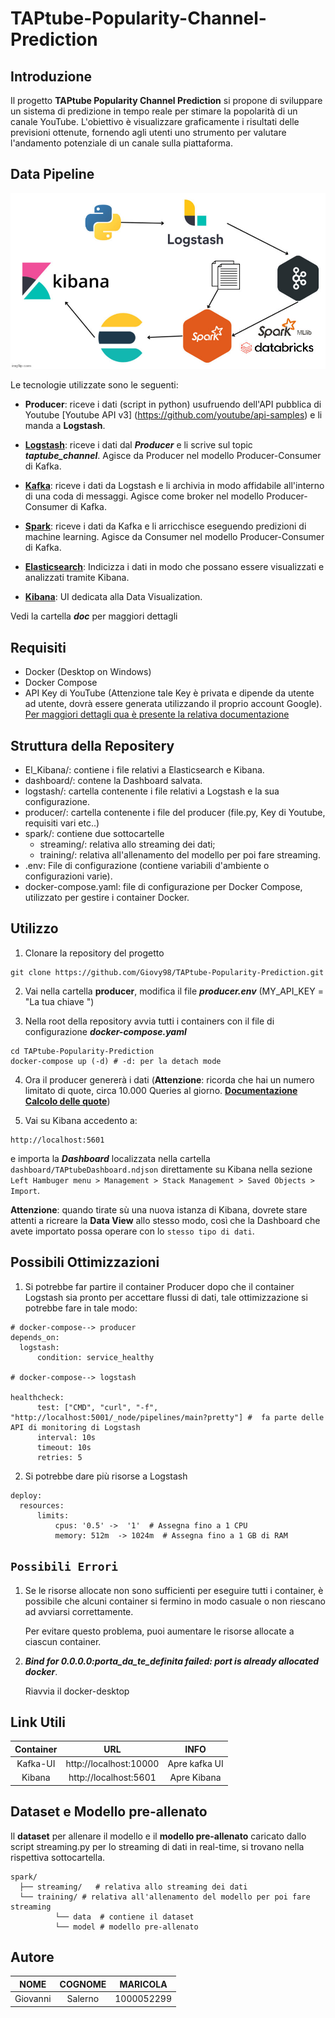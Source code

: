 # TAPtube-Popularity-Channel-Prediction

## Introduzione

Il progetto **TAPtube Popularity Channel Prediction** si propone di sviluppare un sistema di predizione in tempo reale per stimare la popolarità di un canale YouTube. L'obiettivo è visualizzare graficamente i risultati delle previsioni ottenute, fornendo agli utenti uno strumento per valutare l'andamento potenziale di un canale sulla piattaforma.

## Data Pipeline 
<p align="center"><img src="./doc/images/pipeline.jpg" alt="Data Pipeline" width="800"/></p>
Le tecnologie utilizzate sono le seguenti:

- **Producer**: riceve i dati (script in python) usufruendo dell'API pubblica di Youtube [Youtube API v3] (https://github.com/youtube/api-samples) e li manda a **Logstash**.

- **[Logstash](https://www.elastic.co/logstash)**: riceve i dati dal ***Producer*** e li scrive sul topic ***taptube_channel***. Agisce da Producer nel modello Producer-Consumer di Kafka.
- **[Kafka](https://kafka.apache.org/)**: riceve i dati da Logstash e li archivia in modo affidabile all'interno di una coda di messaggi. Agisce come broker nel modello Producer-Consumer di Kafka.
- **[Spark](https://spark.apache.org/)**: riceve i dati da Kafka e li arricchisce eseguendo predizioni di machine learning. Agisce da Consumer nel modello Producer-Consumer di Kafka.
- **[Elasticsearch](https://www.elastic.co/)**: Indicizza i dati in modo che possano essere visualizzati e analizzati tramite Kibana.
- **[Kibana](https://www.elastic.co/kibana)**: UI dedicata alla Data Visualization.

Vedi la cartella ***doc*** per maggiori dettagli


## Requisiti
- Docker (Desktop on Windows)
- Docker Compose
- API Key di YouTube (Attenzione tale Key è privata e dipende da utente ad utente, dovrà essere generata utilizzando il proprio account Google).
[Per maggiori dettagli qua è presente la relativa documentazione](https://developers.google.com/youtube/v3/getting-started?hl=it)


## Struttura della Repositery
- El_Kibana/: contiene i file relativi a Elasticsearch e Kibana.
- dashboard/: contene la Dashboard salvata. 
- logstash/: cartella contenente i file relativi a Logstash e la sua configurazione.
- producer/: cartella contenente i file del producer (file.py, Key di Youtube, requisiti vari etc..)
- spark/: contiene due sottocartelle
  - streaming/: relativa allo streaming dei dati;
  - training/: relativa all'allenamento del modello per poi fare streaming.
- .env: File di configurazione (contiene variabili d'ambiente o configurazioni varie).
- docker-compose.yaml: file di configurazione per Docker Compose, utilizzato per gestire i container Docker.


## Utilizzo

1. Clonare la repository del progetto
   
```
git clone https://github.com/Giovy98/TAPtube-Popularity-Prediction.git
```

2. Vai nella cartella **producer**, modifica il file ***producer.env*** (MY_API_KEY = "La tua chiave ")

3. Nella root della repository avvia tutti i containers con il file di configurazione ***docker-compose.yaml***

```
cd TAPtube-Popularity-Prediction 
docker-compose up (-d) # -d: per la detach mode
```

4. Ora il producer genererà i dati (**Attenzione**: ricorda che hai un numero limitato di quote, circa 10.000 Queries al giorno.  **[Documentazione Calcolo delle quote](https://developers.google.com/youtube/v3/determine_quota_cost?hl=it)**)

5. Vai su Kibana accedento a:
   
```
http://localhost:5601
```

e importa la ***Dashboard*** localizzata nella cartella ```dashboard/TAPtubeDashboard.ndjson``` direttamente su Kibana nella sezione ```Left Hambuger menu > Management > Stack Management > Saved Objects > Import```.

**Attenzione**: quando tirate sù una nuova istanza di Kibana, dovrete stare attenti a ricreare la **Data View** allo stesso modo, così che la Dashboard che avete importato possa operare con lo ```stesso tipo di dati```. 

## Possibili Ottimizzazioni

1. Si potrebbe far partire il container Producer dopo che il container Logstash sia pronto per accettare flussi di dati, tale ottimizzazione si potrebbe fare in tale modo:

```
# docker-compose--> producer
depends_on:
  logstash:
      condition: service_healthy

# docker-compose--> logstash

healthcheck:
      test: ["CMD", "curl", "-f", "http://localhost:5001/_node/pipelines/main?pretty"] #  fa parte delle API di monitoring di Logstash
      interval: 10s
      timeout: 10s
      retries: 5
```
2. Si potrebbe dare più risorse a Logstash
   
```
deploy:
  resources:
      limits:
          cpus: '0.5' ->  '1'  # Assegna fino a 1 CPU
          memory: 512m  -> 1024m  # Assegna fino a 1 GB di RAM

```

## `Possibili Errori`

1. Se le risorse allocate non sono sufficienti per eseguire tutti i container, è possibile che alcuni container si fermino in modo casuale o non riescano ad avviarsi correttamente.

    Per evitare questo problema, puoi aumentare le risorse allocate a ciascun container.

3. ***Bind for 0.0.0.0:porta_da_te_definita failed: port is already allocated docker***.
 
   Riavvia il docker-desktop


## Link Utili

| Container | URL    | INFO    |
| :-----: | :---: | :---: |
| Kafka-UI | http://localhost:10000   | Apre kafka UI   |
| Kibana | http://localhost:5601   | Apre Kibana   |

## Dataset e Modello pre-allenato

Il **dataset** per allenare il modello e il **modello pre-allenato** caricato dallo script streaming.py per lo streaming di dati in real-time, si trovano nella rispettiva sottocartella.

```
spark/
  ├── streaming/   # relativa allo streaming dei dati
  └── training/ # relativa all'allenamento del modello per poi fare streaming
          └── data  # contiene il dataset
          └── model # modello pre-allenato
```

## Autore

| NOME | COGNOME    | MARICOLA    |
| :-----: | :---: | :---: |
| Giovanni |Salerno | 1000052299   |



